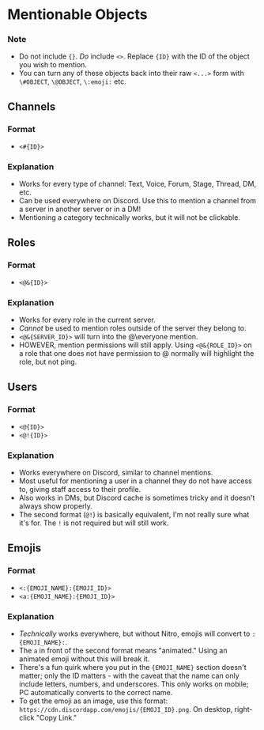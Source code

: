 # Mentionable Objects
### Note
- Do not include `{}`. _Do_ include `<>`. Replace `{ID}` with the ID of the object you wish to mention.
- You can turn any of these objects back into their raw `<...>` form with `\#OBJECT`, `\@OBJECT`, `\:emoji:` etc.
## Channels
### Format
- `<#{ID}>`
### Explanation
- Works for every type of channel: Text, Voice, Forum, Stage, Thread, DM, etc.
- Can be used everywhere on Discord. Use this to mention a channel from a server in another server or in a DM!
- Mentioning a category technically works, but it will not be clickable.
## Roles
### Format
- `<@&{ID}>`
### Explanation
- Works for every role in the current server.
- *Cannot* be used to mention roles outside of the server they belong to.
- `<@&{SERVER_ID}>` will turn into the @\everyone mention.
- HOWEVER, mention permissions will still apply. Using `<@&{ROLE_ID}>` on a role that one does not have permission to @ normally will highlight the role, but not ping.
## Users
### Format
- `<@{ID}>`
- `<@!{ID}>`
### Explanation
- Works everywhere on Discord, similar to channel mentions.
- Most useful for mentioning a user in a channel they do not have access to, giving staff access to their profile.
- Also works in DMs, but Discord cache is sometimes tricky and it doesn't always show properly.
- The second format (`@!`) is basically equivalent, I'm not really sure what it's for. The `!` is not required but will still work.
## Emojis
### Format
- `<:{EMOJI_NAME}:{EMOJI_ID}>`
- `<a:{EMOJI_NAME}:{EMOJI_ID}>`
### Explanation
- *Technically* works everywhere, but without Nitro, emojis will convert to `:{EMOJI_NAME}:`.
- The `a` in front of the second format means "animated." Using an animated emoji without this will break it.
- There's a fun quirk where you put in the `{EMOJI_NAME}` section doesn't matter; only the ID matters - with the caveat that the name can only include letters, numbers, and underscores. This only works on mobile; PC automatically converts to the correct name.
- To get the emoji as an image, use this format: `https://cdn.discordapp.com/emojis/{EMOJI_ID}.png`. On desktop, right-click "Copy Link."
